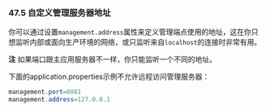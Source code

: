 ### 47.5 自定义管理服务器地址
你可以通过设置`management.address`属性来定义管理端点使用的地址，这在你只想监听内部或面向生产环境的网络，或只监听来自`localhost`的连接时非常有用。

**注** 如果端口跟主应用服务器不一样，你只能监听一个不同的地址。

下面的application.properties示例不允许远程访问管理服务器：
```java
management.port=8081
management.address=127.0.0.1
```
